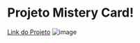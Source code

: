 # Projeto Mistery Card!

[Link do Projeto](https://aysllanferreira.github.io/Projeto-11-Shopping-Cart/)
![image](https://user-images.githubusercontent.com/64482847/218308905-b8ef9af7-1603-4b23-9da8-9cddaed9ad20.png)

